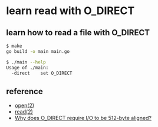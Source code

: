 # learn read with O_DIRECT

## learn how to read a file with O_DIRECT

```bash
$ make
go build -o main main.go

$ ./main --help
Usage of ./main:
  -direct    set O_DIRECT
```

## reference

* [open(2)](http://man7.org/linux/man-pages/man2/open.2.html)
* [read(2)](http://man7.org/linux/man-pages/man2/read.2.html)
* [Why does O_DIRECT require I/O to be 512-byte aligned?](https://www.quora.com/Why-does-O_DIRECT-require-I-O-to-be-512-byte-aligned)

